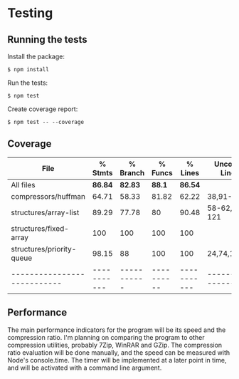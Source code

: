 # Testing

## Running the tests

Install the package:
```
$ npm install
```
Run the tests:
```
$ npm test
```
Create coverage report:
```
$ npm test -- --coverage
```

## Coverage

File                       | % Stmts   | % Branch  | % Funcs  | % Lines   | Uncovered Line #s 
---------------------------|-----------|-----------|----------|-----------|-------------------
All files                  | **86.84** | **82.83** | **88.1** | **86.54** |                   
 compressors/huffman       |    64.71  |    58.33  |   81.82  |    62.22  | 38,91-127         
 structures/array-list     |    89.29  |    77.78  |      80  |    90.48  | 58-62,120-121     
 structures/fixed-array    |      100  |      100  |     100  |      100  |                   
 structures/priority-queue |    98.15  |       88  |     100  |      100  | 24,74,116,128     
---------------------------|-----------|-----------|----------|-----------|-------------------

## Performance

The main performance indicators for the program will be its speed and the compression ratio.
I'm planning on comparing the program to other compression utilities, probably 7Zip, WinRAR and GZip.
The compression ratio evaluation will be done manually, and the speed can be measured with Node's console.time.
The timer will be implemented at a later point in time, and will be activated with a command line argument.